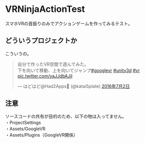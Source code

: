 # VRNinjaActionTest
スマホVRの首振りのみでアクションゲームを作ってみるテスト。<br>

## どういうプロジェクトか
こういうの。<br>
<blockquote class="twitter-tweet" data-lang="ja"><p lang="ja" dir="ltr">自分で作ったVR空間で遊んでみた。<br>下を向いて移動、上を向いてジャンプ<a href="https://twitter.com/hashtag/googlevr?src=hash">#googlevr</a> <a href="https://twitter.com/hashtag/unity3d?src=hash">#unity3d</a> <a href="https://twitter.com/hashtag/vr?src=hash">#vr</a> <a href="https://t.co/yaJJdbAJil">pic.twitter.com/yaJJdbAJil</a></p>&mdash; はどはど@Had2Apps🔵 (@katai5plate) <a href="https://twitter.com/katai5plate/status/749325521155010568">2016年7月2日</a></blockquote>

## 注意
ソースコードの共有が目的のため、以下の物は入ってません。<br>
・ProjectSettings<br>
・Assets/GoogleVR<br>
・Assets/Plugins（GoogleVR関係）<br>